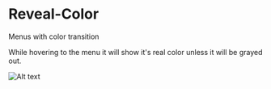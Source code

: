 # Reveal-Color
Menus with color transition

While hovering to the menu it will show it's real color unless it will be grayed out. 

![Alt text](/docs/Reveal-Color-Preview.pbg?raw=true)

